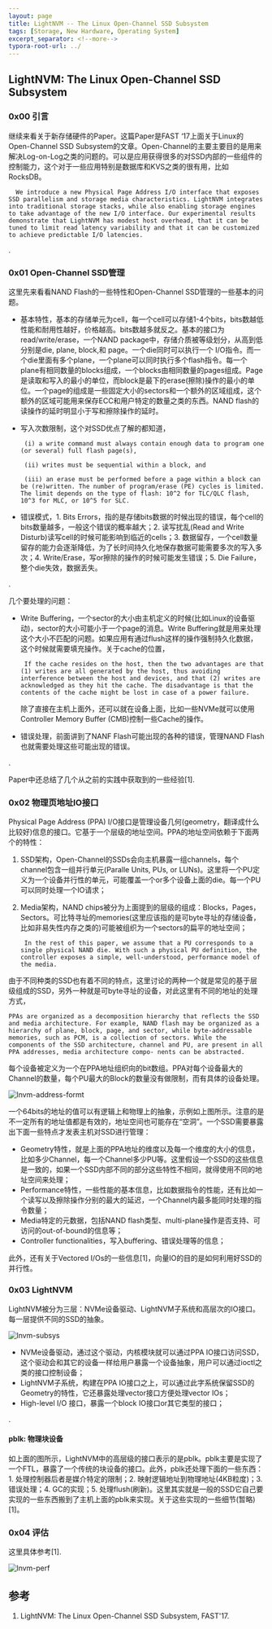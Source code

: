```yaml
---
layout: page
title: LightNVM -- The Linux Open-Channel SSD Subsystem
tags: [Storage, New Hardware, Operating System]
excerpt_separator: <!--more-->
typora-root-url: ../
---
```




## LightNVM: The Linux Open-Channel SSD Subsystem



### 0x00 引言

  继续来看关于新存储硬件的Paper。这篇Paper是FAST ‘17上面关于Linux的Open-Channel SSD Subsystem的文章。Open-Channel的主要主要目的是用来解决Log-on-Log之类的问题的。可以是应用获得很多的对SSD内部的一些组件的控制能力，这个对于一些应用特别是数据库和KVS之类的很有用，比如RocksDB。

```
  We introduce a new Physical Page Address I/O interface that exposes SSD parallelism and storage media characteristics. LightNVM integrates into traditional storage stacks, while also enabling storage engines to take advantage of the new I/O interface. Our experimental results demonstrate that LightNVM has modest host overhead, that it can be tuned to limit read latency variability and that it can be customized to achieve predictable I/O latencies.
```

.

### 0x01 Open-Channel SSD管理

  这里先来看看NAND Flash的一些特性和Open-Channel SSD管理的一些基本的问题。

* 基本特性，基本的存储单元为cell，每一个cell可以存储1-4个bits，bits数越低性能和耐用性越好，价格越高。bits数越多就反之。基本的接口为read/write/erase，一个NAND package中，存储介质被等级划分，从高到低分别是die, plane, block,和 page。一个die同时可以执行一个 I/O指令。而一个die里面有多个plane，一个plane可以同时执行多个flash指令。每一个plane有相同数量的blocks组成，一个blocks由相同数量的pages组成。Page是读取和写入的最小的单位，而block是最下的erase(擦除)操作的最小的单位。一个page的组成是一些固定大小的sectors和一个额外的区域组成，这个额外的区域可能用来保存ECC和用户特定的数量之类的东西。NAND flash的读操作的延时明显小于写和擦除操作的延时。

* 写入次数限制，这个对SSD优点了解的都知道，

  ```
   (i) a write command must always contain enough data to program one (or several) full flash page(s), 
   
   (ii) writes must be sequential within a block, and 
   
   (iii) an erase must be performed before a page within a block can be (re)written. The number of program/erase (PE) cycles is limited. The limit depends on the type of flash: 10^2 for TLC/QLC flash, 10^3 for MLC, or 10^5 for SLC.
  ```

* 错误模式，1. Bits Errors，指的是存储bits数据的时候出现的错误，每个cell的bits数量越多，一般这个错误的概率越大；2. 读写扰乱(Read and Write Disturb)读写cell的时候可能影响到临近的cells；3. 数据留存，一个cell数量留存的能力会逐渐降低，为了长时间持久化地保存数据可能需要多次的写入多次；4. Write/Erase，写or擦除的操作的时候可能发生错误；5. Die Failure，整个die失效，数据丢失。

.

几个要处理的问题：

* Write Buffering，一个sector的大小由主机定义的时候(比如Linux的设备驱动)，sector的大小可能小于一个page的消息。Write Buffering就是用来处理这个大小不匹配的问题。如果应用有通过flush这样的操作强制持久化数据，这个时候就需要填充操作。关于cache的位置，

  ```
   If the cache resides on the host, then the two advantages are that (1) writes are all generated by the host, thus avoiding interference between the host and devices, and that (2) writes are acknowledged as they hit the cache. The disadvantage is that the contents of the cache might be lost in case of a power failure.
  ```

  除了直接在主机上面外，还可以就在设备上面，比如一些NVMe就可以使用Controller Memory Buffer (CMB)控制一些Cache的操作。

* 错误处理，前面讲到了NANF Flash可能出现的各种的错误，管理NAND Flash也就需要处理这些可能出现的错误。

.

Paper中还总结了几个从之前的实践中获取到的一些经验[1].



### 0x02 物理页地址IO接口

   Physical Page Address (PPA) I/O接口是管理设备几何(geometry，翻译成什么比较好)信息的接口。它基于一个层级的地址空间。PPA的地址空间依赖于下面两个的特性：

1. SSD架构，Open-Channel的SSDs会向主机暴露一组channels，每个channel包含一组并行单元(Paralle Units, PUs, or LUNs)。这里将一个PU定义为一个设备并行性的单元，可能覆盖一个or多个设备上面的die。每一个PU可以同时处理一个IO请求；

2. Media架构，NAND chips被分为上面提到的层级的组成：Blocks，Pages，Sectors。可比特寻址的memories(这里应该指的是可byte寻址的存储设备，比如非易失性内存之类的)可能被组织为一个sectors的扁平的地址空间；

   ```
    In the rest of this paper, we assume that a PU corresponds to a single physical NAND die. With such a physical PU definition, the controller exposes a simple, well-understood, performance model of the media.
   ```

由于不同种类的SSD也有着不同的特点，这里讨论的两种一个就是常见的基于层级组成的SSD，另外一种就是可byte寻址的设备，对此这里有不同的地址的处理方式，

```
PPAs are organized as a decomposition hierarchy that reflects the SSD and media architecture. For example, NAND flash may be organized as a hierarchy of plane, block, page, and sector, while byte-addressable memories, such as PCM, is a collection of sectors. While the components of the SSD architecture, channel and PU, are present in all PPA addresses, media architecture compo- nents can be abstracted.
```

每个设备被定义为一个在PPA地址组织向的bit数组。PPA对每个设备最大的Channel的数量，每个PU最大的Block的数量没有做限制，而有具体的设备处理。

![lnvm-address-formt](/assets/img/lnvm-address-formt.png)

  一个64bits的地址的值可以有逻辑上和物理上的抽象，示例如上图所示。注意的是不一定所有的地址值都是有效的，地址空间也可能存在“空洞”。一个SSD需要暴露出下面一些特点才发表主机对SSD进行管理：

* Geometry特性，就是上面的PPA地址的维度以及每一个维度的大小的信息，比如多少Channel，每一个Channel多少PU等。这里假设一个SSD的这些信息是一致的，如果一个SSD内部不同的部分这些特性不相同，就得使用不同的地址空间来处理；
* Performance特性，一些性能的基本信息，比如数据指令的性能，还有比如一个读写以及擦除操作分别的最大的延迟，一个Channel内最多能同时处理的指令数量；
* Media特定的元数据，包括NAND flash类型、multi-plane操作是否支持、可访问的out-of-bound的信息等；
* Controller functionalities，写入buffering、错误处理等的信息；

此外，还有关于Vectored I/Os的一些信息[1]，向量IO的目的是如何利用好SSD的并行性。



### 0x03 LightNVM

LightNVM被分为三层：NVMe设备驱动、LightNVM子系统和高层次的IO接口。每一层提供不同的SSD的抽象。  

![lnvm-subsys](/assets/img/lnvm-subsys.png)

* NVMe设备驱动，通过这个驱动，内核模块就可以通过PPA IO接口访问SSD，这个驱动会和其它的设备一样给用户暴露一个设备抽象，用户可以通过ioctl之类的接口控制设备；
* LightNVM子系统，构建在PPA IO接口之上，可以通过此字系统保留SSD的Geometry的特性，它还暴露处理vector接口方便处理vector IOs；
* High-level I/O 接口，暴露一个block IO接口or其它类型的接口；

.

#### pblk: 物理块设备

  如上面的图所示，LightNVM中的高层级的接口表示的是pblk。pblk主要是实现了一个FTL，暴露了一个传统的块设备的接口。此外，pblk还处理下面的一些东西：1. 处理控制器后者是媒介特定的限制；2. 映射逻辑地址到物理地址(4KB粒度)；3. 错误处理；4. GC的实现；5. 处理flush(刷新)。这里其实就是一般的SSD它自己要实现的一些东西搬到了主机上面的pblk来实现。关于这些实现的一些细节(暂略)[1]。



### 0x04 评估

 这里具体参考[1].

![lnvm-perf](/assets/img/lnvm-perf.png)





## 参考

1. LightNVM: The Linux Open-Channel SSD Subsystem, FAST'17.